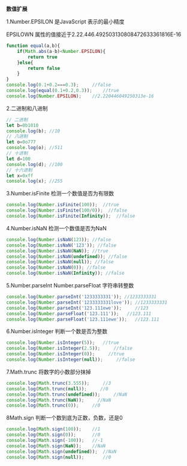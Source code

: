 **数值扩展**

1.Number.EPSILON 是JavaScript 表示的最小精度

EPSILOWN 属性的值接近于2.22.446.492503130808472633361816E-16

```js
function equal(a,b){
    if(Math.abs(a-b)<Number.EPSILON){
        return true
    }else{
        return false
    }
}
console.log(0.1+0.2===0.3);     //false
console.log(equal(0.1+0.2,0.3));    //true
console.log(Number.EPSILON);    //2.220446049250313e-16
```

2.二进制和八进制

```js
// 二进制
let b=0b1010
console.log(b); //10
// 八进制
let o=0o777
console.log(o); //511
// 十进制
let d=100
console.log(d); //100
// 十六进制
let x=0xff
console.log(x); //255
```

3.Number.isFinite  检测一个数值是否为有限数

```js
console.log(Number.isFinite(100));  //true
console.log(Number.isFinite(100/0));  //false
console.log(Number.isFinite(Infinity));  //false
```

4.Number.isNaN 	检测一个数值是否为NaN

```js
console.log(Number.isNaN(123)); //false
console.log(Number.isNaN('123')); //false
console.log(Number.isNaN(NaN)); //true
console.log(Number.isNaN(undefined)); //false
console.log(Number.isNaN(null)); //false
console.log(Number.isNaN(0)); //false
console.log(Number.isNaN(Infinity)); //false
```

5.Number.parseInt  Number.parseFloat 	字符串转整数

```js
console.log(Number.parseInt('1233333331')); //1233333331
console.log(Number.parseInt('1233333331love')); //1233333331
console.log(Number.parseInt('123.111ewe'));     //123
console.log(Number.parseFloat('123.111'));   //123.111
console.log(Number.parseFloat('123.111ewe'));   //123.111
```

6.Number.isInteger 	判断一个数是否为整数

```js
console.log(Number.isInteger(5));   //true
console.log(Number.isInteger(2.5));     //false
console.log(Number.isInteger(0));     //true
console.log(Number.isInteger(null));     //false
```

7.Math.trunc	 将数字的小数部分抹掉

```js
console.log(Math.trunc(3.555));     //3
console.log(Math.trunc(null));     //0
console.log(Math.trunc(undefined));     //NaN
console.log(Math.trunc(NaN));     //NaN
console.log(Math.trunc(0));     //0
```

8Math.sign 	判断一个数到底为正数，负数，还是0

```js
console.log(Math.sign(100));    //1
console.log(Math.sign(0));      //0
console.log(Math.sign(-100));   //-1
console.log(Math.sign(NaN));    //NaN
console.log(Math.sign(undefined));  //NaN
console.log(Math.sign(null));       //0
```

